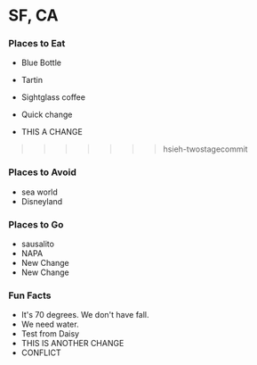 # SF, CA
### Places to Eat
- Blue Bottle
- Tartin

- Sightglass coffee
- Quick change
- THIS A CHANGE

>>>>>>> hsieh-twostagecommit

### Places to Avoid
- sea world
- Disneyland

### Places to Go
- sausalito
- NAPA
- New Change
- New Change

### Fun Facts
- It's 70 degrees. We don't have fall.
- We need water.
- Test  from Daisy
- THIS IS ANOTHER CHANGE
- CONFLICT

